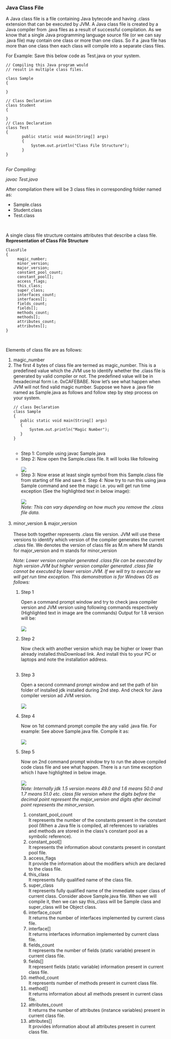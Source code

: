 ### Java Class File

A Java class file is a file containing Java bytecode and having .class extension that can be executed by JVM. A Java class file is created by a Java compiler from .java files as a result of successful compilation. As we know that a single Java programming language source file (or we can say .java file) may contain one class or more than one class. So if a .java file has more than one class then each class will compile into a separate class files. <br>

For Example: Save this below code as Test.java on your system.<br>

```
// Compiling this Java program would
// result in multiple class files.

class Sample
{

}

// Class Declaration
class Student
{

}
// Class Declaration
class Test
{
       public static void main(String[] args)
       {
           System.out.println("Class File Structure");
       }
}
```

<br>
<em>For Compiling:

javac Test.java</em>
<br>

After compilation there will be 3 class files in corresponding folder named as:

<ul>
<li>Sample.class</li>
<li>Student.class</li>
<li>Test.class</li>
</ul>
<br>

A single class file structure contains attributes that describe a class file.
<br>
<b>Representation of Class File Structure</b>
<br>

```
ClassFile
{
     magic_number;
     minor_version;
     major_version;
     constant_pool_count;
     constant_pool[];
     access_flags;
     this_class;
     super_class;
     interfaces_count;
     interfaces[];
     fields_count;
     fields[];
     methods_count;
     methods[];
     attributes_count;
     attributes[];
}
```

<br>

Elements of class file are as follows:

<ol>
<li>magic_number<li>
The first 4 bytes of class file are termed as magic_number. This is a predefined value which the JVM use to identify whether the .class file is generated by valid compiler or not. The predefined value will be in hexadecimal form i.e. 0xCAFEBABE. Now let’s see what happen when JVM will not find valid magic number. Suppose we have a .java file named as Sample.java as follows and follow step by step process on your system.

```
// class Declaration
class Sample
{
   public static void main(String[] args)
   {
       System.out.println("Magic Number");
   }
}
```

<br>

<ul>
<li>Step 1: Compile using javac Sample.java</li>
<li>Step 2: Now open the Sample.class file. It will looks like following</li>
<br>
<img src = "./Sample.class-File.1.png">
<br>
<li>Step 3: Now erase at least single symbol from this Sample.class file from starting of file and save it. Step 4: Now try to run this using java Sample command and see the magic i.e. you will get run time exception (See the highlighted text in below image):</li>
<br>
<img src = "./Runtime-Exception-Due-to-Invalid-magic-number.2.png">
<br>
<em>Note: This can vary depending on how much you remove the .class file data.</em>
</ul>
<br>
<li>minor_version & major_version</li>
<br>
These both together represents .class file version. JVM will use these versions to identify which version of the compiler generates the current .class file. We denotes the version of class file as M.m where M stands for major_version and m stands for minor_version

<em>Note: Lower version compiler generated .class file can be executed by high version JVM but higher version compiler generated .class file cannot be executed by lower version JVM. If we will try to execute we will get run time exception. This demonstration is for Windows OS as follows: </em>
<br>

<ol>
<li>Step 1</li>

Open a command prompt window and try to check java compiler version and JVM version using following commands respectively (Highlighted text in image are the commands) Output for 1.8 version will be:
<br><br>
<img src = "./Java-Compiler-Version.3.png">
<br>

<li>Step 2</li>

Now check with another version which may be higher or lower than already installed.thisDownload link. And install this to your PC or laptops and note the installation address.<br><br>

 <li>Step 3</li>
 
Open a second command prompt window and set the path of bin folder of installed jdk installed during 2nd step. And check for Java compiler version ad JVM version.
<br><br>
<img src = "./Checking-Version-of-JDK-1.6.4.png">
<br>
<li>Step 4</li>

Now on 1st command prompt compile the any valid .java file. For example: See above Sample.java file. Compile it as:
<br><br>
<img src = "./Compiling-with-Compiler-Version-1.8.5.png">
<br>

<li>Step 5</li>

Now on 2nd command prompt window try to run the above compiled code class file and see what happen. There is a run time exception which I have highlighted in below image.
<br><br>
<img src = "./Runtime-Exception-Due-to-Invalid-major-and-minor-Version-of-class-file.6.png">
<br>
<em> Note: Internally jdk 1.5 version means 49.0 and 1.6 means 50.0 and 1.7 means 51.0 etc. class file version where the digits before the decimal point represent the major_version and digits after decimal point represents the minor_version.</em>

<ol>
<li>constant_pool_count</li>
It represents the number of the constants present in the constant pool (When a Java file is compiled, all references to variables and methods are stored in the class's constant pool as a symbolic reference).
<li>constant_pool[]</li>
It represents the information about constants present in constant pool file.
<li>access_flags</li>
It provide the information about the modifiers which are declared to the class file.
<li>this_class</li>
It represents fully qualified name of the class file.
<li>super_class</li>
It represents fully qualified name of the immediate super class of current class. Consider above Sample.java file. When we will compile it, then we can say this_class will be Sample class and super_class will be Object class.
<li>interface_count</li>
It returns the number of interfaces implemented by current class file.
<li>interface[]</li>
It returns interfaces information implemented by current class file.
<li>fields_count</li>
It represents the number of fields (static variable) present in current class file.
<li>fields[]</li>
It represent fields (static variable) information present in current class file.
<li>method_count</li>
It represents number of methods present in current class file.
<li>method[]</li>
It returns information about all methods present in current class file.
<li>attributes_count</li>
It returns the number of attributes (instance variables) present in current class file.
<li>attributes[]</li>
It provides information about all attributes present in current class file.
